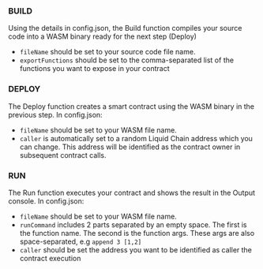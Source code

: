 ### BUILD
Using the details in config.json, the Build function compiles your source code into a WASM binary ready for the next step (Deploy)
- `fileName` should be set to your source code file name.
- `exportFunctions` should be set to the comma-separated list of the functions you want to expose in your contract

### DEPLOY
The Deploy function creates a smart contract using the WASM binary in the previous step. In config.json:
- `fileName` should be set to your WASM file name.
- `caller` is automatically set to a random Liquid Chain address which you can change. This address will be identified as the contract owner in subsequent contract calls.

### RUN
The Run function executes your contract and shows the result in the Output console. In config.json:
- `fileName` should be set to your WASM file name.
- `runCommand` includes 2 parts separated by an empty space. The first is the function name. The second is the function args. These args are also space-separated, e.g `append 3 [1,2]`
- `caller` should be set the address you want to be identified as caller the contract execution


